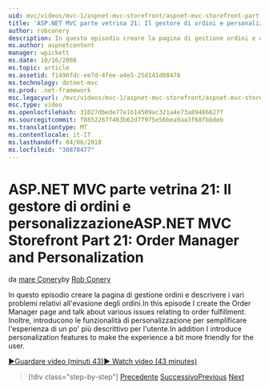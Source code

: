 ```yaml
---
uid: mvc/videos/mvc-1/aspnet-mvc-storefront/aspnet-mvc-storefront-part-21-order-manager-and-personalization
title: 'ASP.NET MVC parte vetrina 21: Il gestore di ordini e personalizzazione | Documenti Microsoft'
author: robconery
description: In questo episodio creare la pagina di gestione ordini e descrivere i vari problemi relativi all'evasione degli ordini. Inoltre viene introdotta la funzionalità di personalizzazione...
ms.author: aspnetcontent
manager: wpickett
ms.date: 10/16/2008
ms.topic: article
ms.assetid: f1490fdc-ee7d-4fee-a4e5-25d141d88478
ms.technology: dotnet-mvc
ms.prod: .net-framework
msc.legacyurl: /mvc/videos/mvc-1/aspnet-mvc-storefront/aspnet-mvc-storefront-part-21-order-manager-and-personalization
msc.type: video
ms.openlocfilehash: 31027dbede77e1b14509ac321a4e73a89486627f
ms.sourcegitcommit: f8852267f463b62d7f975e56bea9aa3f68fbbdeb
ms.translationtype: MT
ms.contentlocale: it-IT
ms.lasthandoff: 04/06/2018
ms.locfileid: "30878477"
---
```

<a name="aspnet-mvc-storefront-part-21-order-manager-and-personalization"></a><span data-ttu-id="c8bcc-104">ASP.NET MVC parte vetrina 21: Il gestore di ordini e personalizzazione</span><span class="sxs-lookup"><span data-stu-id="c8bcc-104">ASP.NET MVC Storefront Part 21: Order Manager and Personalization</span></span>
====================
<span data-ttu-id="c8bcc-105">da [mare Conery](https://github.com/robconery)</span><span class="sxs-lookup"><span data-stu-id="c8bcc-105">by [Rob Conery](https://github.com/robconery)</span></span>

<span data-ttu-id="c8bcc-106">In questo episodio creare la pagina di gestione ordini e descrivere i vari problemi relativi all'evasione degli ordini.</span><span class="sxs-lookup"><span data-stu-id="c8bcc-106">In this episode I create the Order Manager page and talk about various issues relating to order fulfillment.</span></span> <span data-ttu-id="c8bcc-107">Inoltre, introducono le funzionalità di personalizzazione per semplificare l'esperienza di un po' più descrittivo per l'utente.</span><span class="sxs-lookup"><span data-stu-id="c8bcc-107">In addition I introduce personalization features to make the experience a bit more friendly for the user.</span></span>

[<span data-ttu-id="c8bcc-108">&#9654;Guardare video (minuti 43)</span><span class="sxs-lookup"><span data-stu-id="c8bcc-108">&#9654; Watch video (43 minutes)</span></span>](https://channel9.msdn.com/Blogs/ASP-NET-Site-Videos/aspnet-mvc-storefront-part-21-order-manager-and-personalization)

> [!div class="step-by-step"]
> <span data-ttu-id="c8bcc-109">[Precedente](aspnet-mvc-storefront-part-20-logging.md)
> [Successivo](aspnet-mvc-storefront-part-22-restructuring-rerouting-and-paypal.md)</span><span class="sxs-lookup"><span data-stu-id="c8bcc-109">[Previous](aspnet-mvc-storefront-part-20-logging.md)
[Next](aspnet-mvc-storefront-part-22-restructuring-rerouting-and-paypal.md)</span></span>
